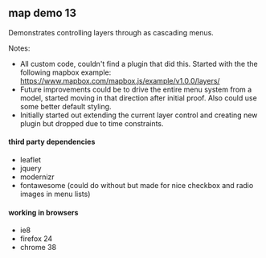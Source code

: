## map demo 13
Demonstrates controlling layers through as cascading menus.

Notes:
* All custom code, couldn't find a plugin that did this.  Started with the the following mapbox example:
  https://www.mapbox.com/mapbox.js/example/v1.0.0/layers/
* Future improvements could be to drive the entire menu system from a model, started moving in that direction after
  initial proof. Also could use some better default styling.
* Initially started out extending the current layer control and creating new plugin but dropped due to time constraints.

#### third party dependencies
* leaflet
* jquery
* modernizr
* fontawesome (could do without but made for nice checkbox and radio images in menu lists)

#### working in browsers
* ie8
* firefox 24
* chrome 38

